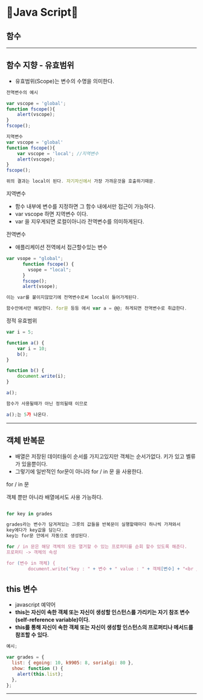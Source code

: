 # **🦄Java Script🦄**

## **함수**

---

## 함수 지향 - 유효범위

- 유효범위(Scope)는 변수의 수명을 의미한다.

```js
전역변수의 예시

var vscope = 'global';
function fscope(){
	alert(vscope);
}
fscope();

지역변수
var vscope = 'global'
function fscope(){
	var vscope = 'local'; //지역변수
	alert(vscope);
}
fscope();

위의 결과는 local이 된다. 자기자신에서 가장 가까운것을 호출하기때문.
```

지역변수

- 함수 내부에 변수를 지정하면 그 함수 내에서만 접근이 가능하다.
- var vscope 하면 지역변수 이다.
- var 을 지우게되면 로컬이아니라 전역변수를 의미하게된다.

전역변수

- 애플리케이션 전역에서 접근할수있는 변수

```js
var vsope = "global";
      function fscope() {
        vsope = "local";
      }
      fscope();
      alert(vsope);

이는 var를 붙이지않았기에 전역변수로써 local이 들어가게된다.

함수안에서만 해당한다. for문 등등 에서 var a = @@; 하게되면 전역변수로 취급한다.
```

정적 유효범위

```js
var i = 5;

function a() {
	var i = 10;
	b();
}

function b() {
	document.write(i);
}

a();

함수가 사용될때가 아닌 정의될때 이므로

a();는 5가 나온다.
```

---

## 객체 반복문

- 배열은 저장된 데이터들이 순서를 가지고있지만 객체는 순서가없다. 키가 있고 벨류가 있을뿐이다.
- 그렇기에 일반적인 for문이 아니라 for / in 문 을 사용한다.

for / in 문

객체 뿐만 아니라 배열에서도 사용 가능하다.

```js

for key in grades

grades라는 변수가 담겨져있는 그릇의 값들을 반복문이 실행할때마다 하나씩 가져와서
key에다가 key값을 담는다.
key는 for문 안에서 자동으로 생성된다.

for / in 문은 해당 객체의 모든 열거할 수 있는 프로퍼티를 순회 할수 있도록 해준다.
프로퍼티 -> 객체의 속성

for (변수 in 객체) {
        document.write("key : " + 변수 + " value : " + 객체[변수] + "<br />");
```

## this 변수

- javascript 예약어
- **this는 자신이 속한 객체 또는 자신이 생성할 인스턴스를 가리키는 자기 참조 변수(self-reference variable)이다.**
- **this를 통해 자신이 속한 객체 또는 자신이 생성할 인스턴스의 프로퍼티나 메서드를 참조할 수 있다.**

```js
예시;

var grades = {
  list: { egoing: 10, k9905: 8, sorialgi: 80 },
  show: function () {
    alert(this.list);
  },
};
```

---
